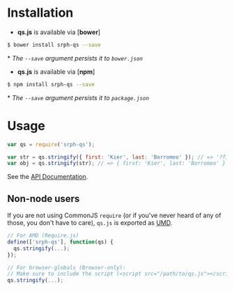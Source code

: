 # Installation

- **qs.js** is available via [**bower**]

```bash
$ bower install srph-qs --save
```

 \* *The `--save` argument persists it to `bower.json`* 

- **qs.js** is available via [**npm**]

```bash
$ npm install srph-qs --save
```

\* *The `--save` argument persists it to `package.json`* 

# Usage

```js
var qs = require('srph-qs');

var str = qs.stringify({ first: 'Kier', last: 'Borromeo' }); // => '?first=Kier&last=Borromeo'
var obj = qs.stringify(str); // => { first: 'Kier', last: 'Borromeo' }
```

See the [API Documentation]().

## Non-node users

If you are not using CommonJS `require` (or if you've never heard of any of those, you don't have to care), `qs.js` is exported as [UMD](https://github.com/umdjs/umd).

```js
// For AMD (Require.js)
define(['srph-qs'], function(qs) {
  qs.stringify(...);
});

// For browser-globals (Browser-only):
// Make sure to include the script (<script src="/path/to/qs.js"></script>)
qs.stringify(...);
```

